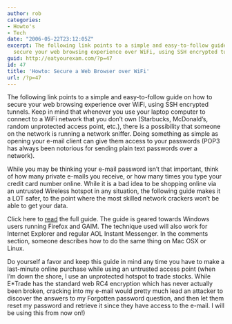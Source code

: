 ```yaml
---
author: rob
categories:
- Howto's
- Tech
date: "2006-05-22T23:12:05Z"
excerpt: The following link points to a simple and easy-to-follow guide on how to
  secure your web browsing experience over WiFi, using SSH encrypted tunnels.
guid: http://eatyourexam.com/?p=47
id: 47
title: 'Howto: Secure a Web Browser over WiFi'
url: /?p=47
---
```

The following link points to a simple and easy-to-follow guide on how to secure your web browsing experience over WiFi, using SSH encrypted tunnels. Keep in mind that whenever you use your laptop computer to connect to a WiFi network that you don’t own (Starbucks, McDonald’s, random unprotected access point, etc.), there is a possibility that someone on the network is running a network sniffer. Doing something as simple as opening your e-mail client can give them access to your passwords (POP3 has always been notorious for sending plain text passwords over a network).

While you may be thinking your e-mail password isn’t that important, think of how many private e-mails you receive, or how many times you type your credit card number online. While it is a bad idea to be shopping online via an untrusted Wireless hotspot in any situation, the following guide makes it a LOT safer, to the point where the most skilled network crackers won’t be able to get your data.

Click here to [read](http://thinkhole.org/wp/2006/05/10/howto-secure-firefox-and-im-with-putty/) the full guide. The guide is geared towards Windows users running Firefox and GAIM. The technique used will also work for Internet Explorer and regular AOL Instant Messenger. In the comments section, someone describes how to do the same thing on Mac OSX or Linux.

Do yourself a favor and keep this guide in mind any time you have to make a last-minute online purchase while using an untrusted access point (when I’m down the shore, I use an unprotected hotspot to trade stocks. While E*Trade has the standard web RC4 encryption which has never actually been broken, cracking into my e-mail would pretty much lead an attacker to discover the answers to my Forgotten password question, and then let them reset my password and retrieve it since they have access to the e-mail. I will be using this from now on!)